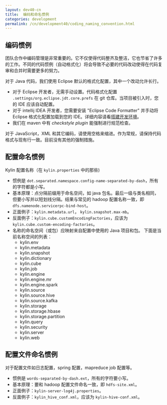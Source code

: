 ```yaml
---
layout: dev40-cn
title:  编码和命名惯例
categories: development
permalink: /cn/development40/coding_naming_convention.html
---
```


## 编码惯例

团队合作中编码管理是非常重要的。它不仅使得代码整齐及整洁，它也节省了许多的工作。不同的代码惯例（自动格式化）将会导致不必要的代码改动使得在代码复审和合并时需要更多的努力。

对于 Java 代码，我们使用 Eclipse 默认的格式化配置，其中一个改动允许长行。

- 对于 Eclipse 开发者，无需手动设置。代码格式化配置 `.settings/org.eclipse.jdt.core.prefs` 在 git 仓库。当项目被引入时，您的 IDE 应该自动配置。
- 对于 intellij IDEA 开发者，您需要安装 "Eclipse Code Formatter" 并手动将 Eclipse 格式化配置加载到您的 IDE。详细内容请看[搭建开发环境](dev_env.html)。
- 我们在 maven 中有 *checkstyle plugin* 能强制进行规范检查。

对于 JavaScript，XML 和其它编码，请使用空格来缩进。作为常规，请保持代码格式与现有行一致。目前没有其他的强制措施。



## 配置命名惯例

Kylin 配置名称（在 `kylin.properties` 中的那些)

- 惯例是 `dot.separated.namespace.config-name-separated-by-dash`，所有的字符都是小写。
- 基本原理：点分隔前缀用于命名空间，如 java 包名。最后一级与类名相同，但要小写并以短划线分隔。结果与常见的 hadoop 配置名称一致，即 `dfs.namenode.servicerpc-bind-host`。
- 正面例子：`kylin.metadata.url`， `kylin.snapshot.max-mb`。
- 反面例子：`kylin.cube.customEncodingFactories`，应该为 `kylin.cube.custom-encoding-factories`。
- 名称的命名空间（或包）应映射来自配置中使用的 Java 项目和包。 下面是当前名称空间的列表：
  - kylin.env
  - kylin.metadata
  - kylin.snapshot
  - kylin.dictionary
  - kylin.cube
  - kylin.job
  - kylin.engine
  - kylin.engine.mr
  - kylin.engine.spark
  - kylin.source
  - kylin.source.hive
  - kylin.source.kafka
  - kylin.storage
  - kylin.storage.hbase
  - kylin.storage.partition
  - kylin.query
  - kylin.security
  - kylin.server
  - kylin.web



## 配置文件命名惯例

对于配置文件如日志配置，spring 配置，mapreduce job 配置等。

- 惯例是 `words-separated-by-dash.ext`，所有的字符要小写。
- 基本原理：要和 hadoop 配置文件命名一致，即 `hdfs-site.xml`。
- 正面例子：`kylin-server-log4j.properties`。
- 反面例子：`kylin_hive_conf.xml`，应该为 `kylin-hive-conf.xml`。


